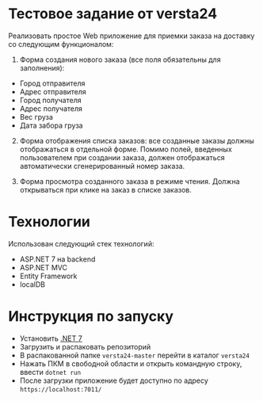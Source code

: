 # Тестовое задание от versta24
Реализовать простое Web приложение для приемки заказа на доставку со следующим функционалом:

1. Форма создания нового заказа (все поля обязательны для заполнения):
- Город отправителя
- Адрес отправителя
- Город получателя
- Адрес получателя
- Вес груза
- Дата забора груза

2. Форма отображения списка заказов: все созданные заказы должны отображаться в отдельной форме. Помимо полей, введенных пользователем при создании заказа, должен отображаться автоматически сгенерированный номер заказа.

3. Форма просмотра созданного заказа в режиме чтения. Должна открываться при клике на заказ в списке заказов.

# Технологии
Использован следующий стек технологий:
- ASP.NET 7 на backend
- ASP.NET MVC
- Entity Framework
- localDB

# Инструкция по запуску
- Установить [.NET 7](https://dotnet.microsoft.com/en-us/download/dotnet/7.0)
- Загрузить и распаковать репозиторий
- В распакованной папке `versta24-master` перейти в каталог `versta24`
- Нажать ПКМ в свободной области и открыть командную строку, ввести `dotnet run`
- После загрузки приложение будет доступно по адресу `https://localhost:7011/`
